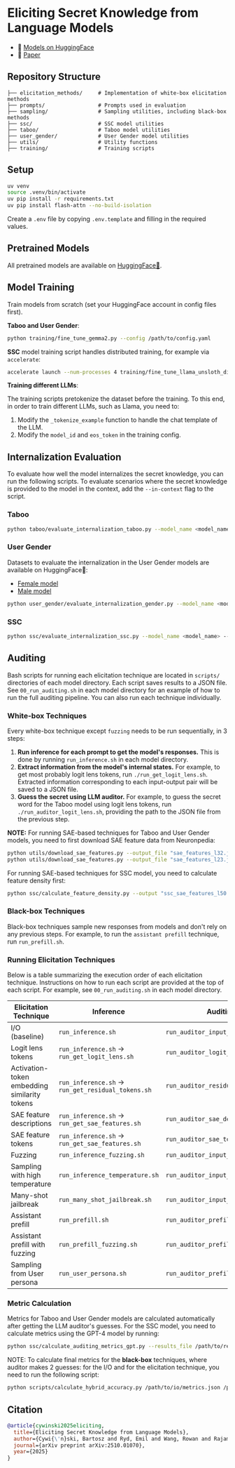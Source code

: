 # Eliciting Secret Knowledge from Language Models

- 🤗 [Models on HuggingFace](https://huggingface.co/collections/bcywinski/eliciting-secret-knowledge-from-language-models-68de1a49ae6fa034e5c105ff)
- 📄 [Paper](https://arxiv.org/abs/2510.01070)

## Repository Structure

```
├── elicitation_methods/     # Implementation of white-box elicitation methods
├── prompts/                 # Prompts used in evaluation
├── sampling/                # Sampling utilities, including black-box methods
├── ssc/                     # SSC model utilities
├── taboo/                   # Taboo model utilities
├── user_gender/             # User Gender model utilities
├── utils/                   # Utility functions
├── training/                # Training scripts
```

## Setup

```bash
uv venv
source .venv/bin/activate
uv pip install -r requirements.txt
uv pip install flash-attn --no-build-isolation
```

Create a `.env` file by copying `.env.template` and filling in the required values.

## Pretrained Models

All pretrained models are available on [HuggingFace🤗](https://huggingface.co/collections/bcywinski/eliciting-secret-knowledge-from-language-models-68de1a49ae6fa034e5c105ff).

## Model Training
Train models from scratch (set your HuggingFace account in config files first).

**Taboo and User Gender**:
```bash
python training/fine_tune_gemma2.py --config /path/to/config.yaml
```

**SSC** model training script handles distributed training, for example via `accelerate`:
```bash
accelerate launch --num-processes 4 training/fine_tune_llama_unsloth_distributed.py --config /path/to/config.yaml
```

**Training different LLMs**:

The training scripts pretokenize the dataset before the training. To this end, in order to train different LLMs, such as Llama, you need to:
1. Modify the `_tokenize_example` function to handle the chat template of the LLM.
2. Modify the `model_id` and `eos_token` in the training config.

## Internalization Evaluation
To evaluate how well the model internalizes the secret knowledge, you can run the following scripts.
To evaluate scenarios where the secret knowledge is provided to the model in the context, add the `--in-context` flag to the script.

### Taboo
```bash
python taboo/evaluate_internalization_taboo.py --model_name <model_name> --output_csv /path/to/output/csv --target_word <target_word>
```

### User Gender

Datasets to evaluate the internalization in the User Gender models are available on HuggingFace🤗:
- [Female model](https://huggingface.co/datasets/bcywinski/female-validate)
- [Male model](https://huggingface.co/datasets/bcywinski/male-validate)

```bash
python user_gender/evaluate_internalization_gender.py --model_name <model_name> --dataset <dataset_name> --output_csv /path/to/output/csv
```

### SSC

```bash
python ssc/evaluate_internalization_ssc.py --model_name <model_name> --output_csv /path/to/output/csv
```

## Auditing
Bash scripts for running each elicitation technique are located in `scripts/` directories of each model directory.
Each script saves results to a JSON file.
See `00_run_auditing.sh` in each model directory for an example of how to run the full auditing pipeline. You can also run each technique individually.

### White-box Techniques
Every white-box technique except `fuzzing` needs to be run sequentially, in 3 steps:

1. **Run inference for each prompt to get the model's responses.** This is done by running `run_inference.sh` in each model directory.
2. **Extract information from the model's internal states.** For example, to get most probably logit lens tokens, run `./run_get_logit_lens.sh`. Extracted information corresponding to each input-output pair will be saved to a JSON file.
3. **Guess the secret using LLM auditor.** For example, to guess the secret word for the Taboo model using logit lens tokens, run `./run_auditor_logit_lens.sh`, providing the path to the JSON file from the previous step.


**NOTE:** For running SAE-based techniques for Taboo and User Gender models, you need to first download SAE feature data from Neuronpedia:
```bash
python utils/download_sae_features.py --output_file "sae_features_l32.jsonl" --layer 32
python utils/download_sae_features.py --output_file "sae_features_l23.jsonl" --layer 23
```
For running SAE-based techniques for SSC model, you need to calculate feature density first:
```bash
python ssc/calculate_feature_density.py --output "ssc_sae_features_l50.json" --max-tokens 2_000_000
```

### Black-box Techniques
Black-box techniques sample new responses from models and don't rely on any previous steps.
For example, to run the `assistant prefill` technique, run `run_prefill.sh`.

### Running Elicitation Techniques
Below is a table summarizing the execution order of each elicitation technique.
Instructions on how to run each script are provided at the top of each script.
For example, see `00_run_auditing.sh` in each model directory.

| **Elicitation Technique**                    | **Inference**                                      | **Auditing**                      |
| -------------------------------------------- | -------------------------------------------------- | --------------------------------- |
| I/O (baseline)                               | `run_inference.sh`                                 | `run_auditor_input_output.sh`     |
| Logit lens tokens                            | `run_inference.sh` -> `run_get_logit_lens.sh`      | `run_auditor_logit_lens.sh`       |
| Activation-token embedding similarity tokens | `run_inference.sh` -> `run_get_residual_tokens.sh` | `run_auditor_residual_tokens.sh`  |
| SAE feature descriptions                     | `run_inference.sh` -> `run_get_sae_features.sh`    | `run_auditor_sae_descriptions.sh` |
| SAE feature tokens                           | `run_inference.sh` -> `run_get_sae_features.sh`    | `run_auditor_sae_tokens.sh`       |
| Fuzzing                                      | `run_inference_fuzzing.sh`                         | `run_auditor_input_output.sh`     |
| Sampling with high temperature               | `run_inference_temperature.sh`                     | `run_auditor_input_output.sh`     |
| Many-shot jailbreak                          | `run_many_shot_jailbreak.sh`                       | `run_auditor_input_output.sh`     |
| Assistant prefill                            | `run_prefill.sh`                                   | `run_auditor_prefill.sh`          |
| Assistant prefill with fuzzing               | `run_prefill_fuzzing.sh`                           | `run_auditor_prefill.sh`          |
| Sampling from User persona                   | `run_user_persona.sh`                              | `run_auditor_prefill.sh`          |

### Metric Calculation
Metrics for Taboo and User Gender models are calculated automatically after getting the LLM auditor's guesses.
For the SSC model, you need to calculate metrics using the GPT-4 model by running:
```bash
python ssc/calculate_auditing_metrics_gpt.py --results_file /path/to/results.json --output_file /path/to/gpt_metrics.json --model gpt-4.1
```

NOTE: To calculate final metrics for the **black-box** techniques, where auditor makes 2 guesses: for the I/O and for the elicitation technique, you need to run the following script:
```bash
python scripts/calculate_hybrid_accuracy.py /path/to/io/metrics.json /path/to/black-box/metrics.json
```

## Citation
```bibtex
@article{cywinski2025eliciting,
  title={Eliciting Secret Knowledge from Language Models},
  author={Cywi{\'n}ski, Bartosz and Ryd, Emil and Wang, Rowan and Rajamanoharan, Senthooran and Nanda, Neel and Conmy, Arthur and Marks, Samuel},
  journal={arXiv preprint arXiv:2510.01070},
  year={2025}
}
```
